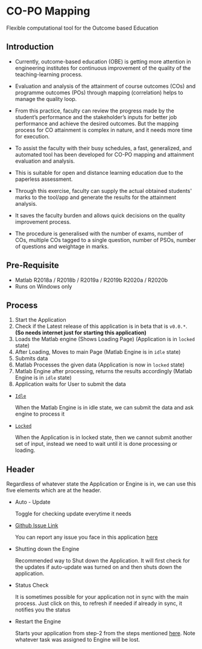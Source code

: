 # CO-PO Mapping

Flexible computational tool for the Outcome based Education

## Introduction

* Currently, outcome-based education (OBE) is getting more attention in engineering institutes for continuous improvement of the quality of the teaching-learning process. 

* Evaluation and analysis of the attainment of course outcomes (COs) and programme outcomes (POs) through mapping (correlation) helps to manage the quality loop. 

* From this practice, faculty can review the progress made by the student’s performance and the stakeholder’s inputs for better job performance and achieve the desired outcomes. 
But the mapping process for CO attainment is complex in nature, and it needs more time for execution. 

* To assist the faculty with their busy schedules, a fast, generalized, and automated tool has been developed for CO-PO mapping and attainment evaluation and analysis. 

* This is suitable for open and distance learning education due to the paperless assessment. 

* Through this exercise, faculty can supply the actual obtained students' marks to the tool/app and generate the results for the attainment analysis.

* It saves the faculty burden and allows quick decisions on the quality improvement process.

* The procedure is generalised with the number of exams, number of COs, multiple COs tagged to a single question, number of PSOs, number of questions and weightage in marks.




## Pre-Requisite
 
* Matlab R2018a / R2018b / R2019a / R2019b R2020a / R2020b
* Runs on Windows only


## Process

1. Start the Application
2. Check if the Latest release of this application is in beta that is `v0.0.*`. **(So needs internet just for starting this application)**
3. Loads the Matlab engine (Shows Loading Page) (Application is in `locked` state)
4. After Loading, Moves to main Page (Matlab Engine is in `idle` state)
5. Submits data
6. Matlab Processes the given data (Application is now in `locked` state)
7. Matlab Engine after processing, returns the results accordingly (Matlab Engine is in `idle` state)
8. Application waits for User to submit the data

* <u>`Idle`</u>

    When the Matlab Engine is in idle state, we can submit the data and ask engine to process it

* <u>`Locked`</u>
    
    When the Application is in locked state, then we cannot submit another set of input, instead we need to wait until it is done processing or loading.

## Header

Regardless of whatever state the Application or Engine is in, we can use this five elements which are at the header.

* Auto - Update  
  
    Toggle for checking update everytime it needs

* [Github Issue Link](https://github.com/Tangellapalli-Srinivas/CO-PO-Mapping/issues)

    You can report any issue you face in this application [here](https://github.com/Tangellapalli-Srinivas/CO-PO-Mapping/issues)

* Shutting down the Engine

    Recommended way to Shut down the Application. It will first check for the updates if auto-update was turned on and then shuts down the application.

* Status Check
  
    It is sometimes possible for your application not in sync with the main process. Just click on this, to refresh if needed if already in sync, it notifies you the status
    
* Restart the Engine

    Starts your application from step-2 from the steps mentioned [here](#process). Note whatever task was assigned to Engine will be lost.
    